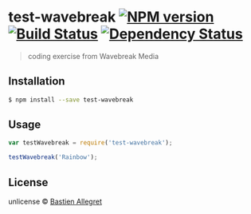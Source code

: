 # test-wavebreak [![NPM version][npm-image]][npm-url] [![Build Status][travis-image]][travis-url] [![Dependency Status][daviddm-image]][daviddm-url]
> coding exercise from Wavebreak Media

## Installation

```sh
$ npm install --save test-wavebreak
```

## Usage

```js
var testWavebreak = require('test-wavebreak');

testWavebreak('Rainbow');
```
## License

unlicense © [Bastien Allegret]()


[npm-image]: https://badge.fury.io/js/test-wavebreak.svg
[npm-url]: https://npmjs.org/package/test-wavebreak
[travis-image]: https://travis-ci.org/BastienA/test-wavebreak.svg?branch=master
[travis-url]: https://travis-ci.org/BastienA/test-wavebreak
[daviddm-image]: https://david-dm.org/BastienA/test-wavebreak.svg?theme=shields.io
[daviddm-url]: https://david-dm.org/BastienA/test-wavebreak
